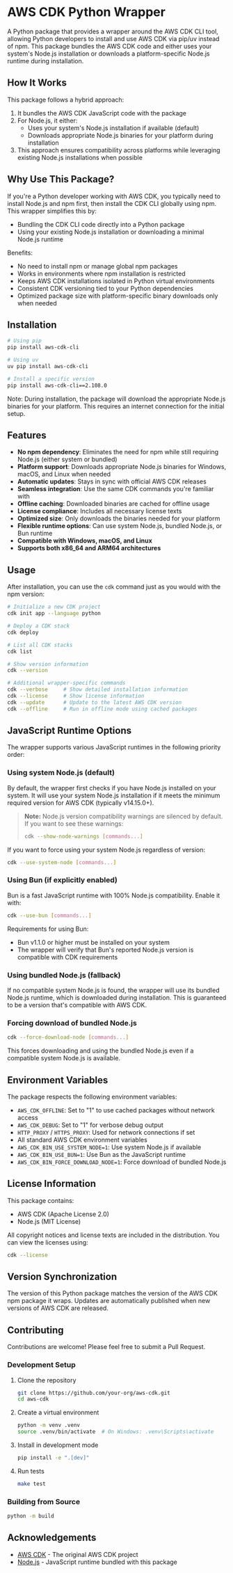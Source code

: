 # AWS CDK Python Wrapper

A Python package that provides a wrapper around the AWS CDK CLI tool, allowing Python developers to install and use AWS CDK via pip/uv instead of npm. This package bundles the AWS CDK code and either uses your system's Node.js installation or downloads a platform-specific Node.js runtime during installation.

## How It Works

This package follows a hybrid approach:
1. It bundles the AWS CDK JavaScript code with the package
2. For Node.js, it either:
   - Uses your system's Node.js installation if available (default)
   - Downloads appropriate Node.js binaries for your platform during installation
3. This approach ensures compatibility across platforms while leveraging existing Node.js installations when possible

## Why Use This Package?

If you're a Python developer working with AWS CDK, you typically need to install Node.js and npm first, then install the CDK CLI globally using npm. This wrapper simplifies this by:
- Bundling the CDK CLI code directly into a Python package
- Using your existing Node.js installation or downloading a minimal Node.js runtime

Benefits:
- No need to install npm or manage global npm packages
- Works in environments where npm installation is restricted
- Keeps AWS CDK installations isolated in Python virtual environments
- Consistent CDK versioning tied to your Python dependencies
- Optimized package size with platform-specific binary downloads only when needed

## Installation

```bash
# Using pip
pip install aws-cdk-cli

# Using uv
uv pip install aws-cdk-cli

# Install a specific version
pip install aws-cdk-cli==2.108.0
```

Note: During installation, the package will download the appropriate Node.js binaries for your platform. This requires an internet connection for the initial setup.

## Features

- **No npm dependency**: Eliminates the need for npm while still requiring Node.js (either system or bundled)
- **Platform support**: Downloads appropriate Node.js binaries for Windows, macOS, and Linux when needed
- **Automatic updates**: Stays in sync with official AWS CDK releases
- **Seamless integration**: Use the same CDK commands you're familiar with
- **Offline caching**: Downloaded binaries are cached for offline usage
- **License compliance**: Includes all necessary license texts
- **Optimized size**: Only downloads the binaries needed for your platform
- **Flexible runtime options**: Can use system Node.js, bundled Node.js, or Bun runtime
- **Compatible with Windows, macOS, and Linux**
- **Supports both x86_64 and ARM64 architectures**

## Usage

After installation, you can use the `cdk` command just as you would with the npm version:

```bash
# Initialize a new CDK project
cdk init app --language python

# Deploy a CDK stack
cdk deploy

# List all CDK stacks
cdk list

# Show version information
cdk --version

# Additional wrapper-specific commands
cdk --verbose     # Show detailed installation information
cdk --license     # Show license information
cdk --update      # Update to the latest AWS CDK version
cdk --offline     # Run in offline mode using cached packages
```

## JavaScript Runtime Options

The wrapper supports various JavaScript runtimes in the following priority order:

### Using system Node.js (default)

By default, the wrapper first checks if you have Node.js installed on your system. It will use your system Node.js installation if it meets the minimum required version for AWS CDK (typically v14.15.0+).

> **Note:** Node.js version compatibility warnings are silenced by default. If you want to see these warnings:
> ```bash
> cdk --show-node-warnings [commands...]
> ```

If you want to force using your system Node.js regardless of version:

```bash
cdk --use-system-node [commands...]
```

### Using Bun (if explicitly enabled)

Bun is a fast JavaScript runtime with 100% Node.js compatibility. Enable it with:

```bash
cdk --use-bun [commands...]
```

Requirements for using Bun:
- Bun v1.1.0 or higher must be installed on your system
- The wrapper will verify that Bun's reported Node.js version is compatible with CDK requirements

### Using bundled Node.js (fallback)

If no compatible system Node.js is found, the wrapper will use its bundled Node.js runtime, which is downloaded during installation. This is guaranteed to be a version that's compatible with AWS CDK.

### Forcing download of bundled Node.js

```bash
cdk --force-download-node [commands...]
```

This forces downloading and using the bundled Node.js even if a compatible system Node.js is available.

## Environment Variables

The package respects the following environment variables:

- `AWS_CDK_OFFLINE`: Set to "1" to use cached packages without network access
- `AWS_CDK_DEBUG`: Set to "1" for verbose debug output
- `HTTP_PROXY` / `HTTPS_PROXY`: Used for network connections if set
- All standard AWS CDK environment variables
- `AWS_CDK_BIN_USE_SYSTEM_NODE=1`: Use system Node.js if available
- `AWS_CDK_BIN_USE_BUN=1`: Use Bun as the JavaScript runtime
- `AWS_CDK_BIN_FORCE_DOWNLOAD_NODE=1`: Force download of bundled Node.js

## License Information

This package contains:
- AWS CDK (Apache License 2.0)
- Node.js (MIT License)

All copyright notices and license texts are included in the distribution. You can view the licenses using:

```bash
cdk --license
```

## Version Synchronization

The version of this Python package matches the version of the AWS CDK npm package it wraps. Updates are automatically published when new versions of AWS CDK are released.

## Contributing

Contributions are welcome! Please feel free to submit a Pull Request.

### Development Setup

1. Clone the repository
   ```bash
   git clone https://github.com/your-org/aws-cdk.git
   cd aws-cdk
   ```

2. Create a virtual environment
   ```bash
   python -m venv .venv
   source .venv/bin/activate  # On Windows: .venv\Scripts\activate
   ```

3. Install in development mode
   ```bash
   pip install -e ".[dev]"
   ```

4. Run tests
   ```bash
   make test
   ```

### Building from Source

```bash
python -m build
```

## Acknowledgements

- [AWS CDK](https://github.com/aws/aws-cdk) - The original AWS CDK project
- [Node.js](https://nodejs.org/) - JavaScript runtime bundled with this package 